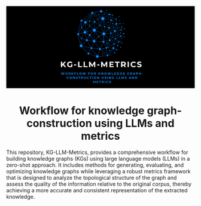 <div align="center">
    <img src="img/KG-LLM-Metrics.png" alt="logo" style="border-radius: 50 px;">
</div>


<div align="center">
    <h1>Workflow for knowledge graph-construction using LLMs and metrics</h1>
</div>

This repository, KG-LLM-Metrics, provides a comprehensive workflow for building knowledge graphs (KGs) using large language models (LLMs) in a zero-shot approach. It includes methods for generating, evaluating, and optimizing knowledge graphs while leveraging a robust metrics framework that is designed to analyze the topological structure of the graph and assess the quality of the information relative to the original corpus, thereby achieving a more accurate and consistent representation of the extracted knowledge.

